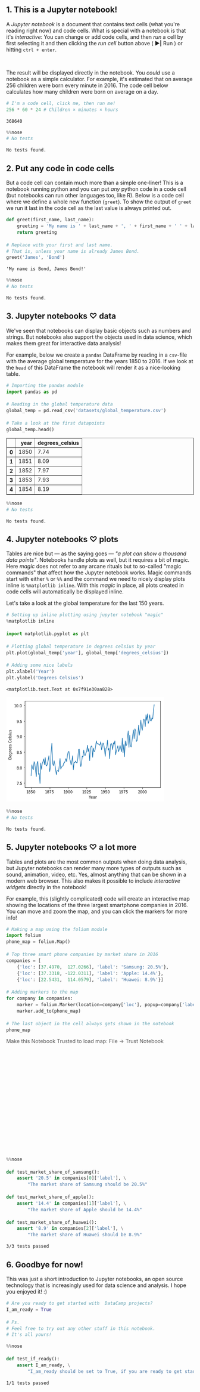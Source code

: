 ## 1. This is a Jupyter notebook!
<p>A <em>Jupyter notebook</em> is a document that contains text cells (what you're reading right now) and code cells. What is special with a notebook is that it's <em>interactive</em>: You can change or add code cells, and then <em>run</em> a cell by first selecting it and then clicking the <em>run cell</em> button above ( <strong>▶|</strong> Run ) or hitting <code>ctrl + enter</code>. </p>
<p><img src="https://s3.amazonaws.com/assets.datacamp.com/production/project_33/datasets/run_code_cell_image.png" alt></p>
<p>The result will be displayed directly in the notebook. You <em>could</em> use a notebook as a simple calculator. For example, it's estimated that on average 256 children were born every minute in 2016. The code cell below calculates how many children were born on average on a day. </p>


```python
# I'm a code cell, click me, then run me!
256 * 60 * 24 # Children × minutes × hours
```




    368640




```python
%%nose
# No tests
```






    No tests found.



## 2. Put any code in code cells
<p>But a code cell can contain much more than a simple one-liner! This is a notebook running python and you can put <em>any</em> python code in a code cell (but notebooks can run other languages too, like R). Below is a code cell where we define a whole new function (<code>greet</code>). To show the output of <code>greet</code> we run it last in the code cell as the last value is always printed out. </p>


```python
def greet(first_name, last_name):
    greeting = 'My name is ' + last_name + ', ' + first_name + ' ' + last_name + '!'
    return greeting

# Replace with your first and last name.
# That is, unless your name is already James Bond.
greet('James', 'Bond')
```




    'My name is Bond, James Bond!'




```python
%%nose
# No tests
```






    No tests found.



## 3. Jupyter notebooks ♡ data
<p>We've seen that notebooks can display basic objects such as numbers and strings. But notebooks also support the objects used in data science, which makes them great for interactive data analysis!</p>
<p>For example, below we create a <code>pandas</code> DataFrame by reading in a <code>csv</code>-file with the average global temperature for the years 1850 to 2016. If we look at the <code>head</code> of this DataFrame the notebook will render it as a nice-looking table.</p>


```python
# Importing the pandas module
import pandas as pd

# Reading in the global temperature data
global_temp = pd.read_csv('datasets/global_temperature.csv')

# Take a look at the first datapoints
global_temp.head()
```




<div>
<style>
    .dataframe thead tr:only-child th {
        text-align: right;
    }

    .dataframe thead th {
        text-align: left;
    }

    .dataframe tbody tr th {
        vertical-align: top;
    }
</style>
<table border="1" class="dataframe">
  <thead>
    <tr style="text-align: right;">
      <th></th>
      <th>year</th>
      <th>degrees_celsius</th>
    </tr>
  </thead>
  <tbody>
    <tr>
      <th>0</th>
      <td>1850</td>
      <td>7.74</td>
    </tr>
    <tr>
      <th>1</th>
      <td>1851</td>
      <td>8.09</td>
    </tr>
    <tr>
      <th>2</th>
      <td>1852</td>
      <td>7.97</td>
    </tr>
    <tr>
      <th>3</th>
      <td>1853</td>
      <td>7.93</td>
    </tr>
    <tr>
      <th>4</th>
      <td>1854</td>
      <td>8.19</td>
    </tr>
  </tbody>
</table>
</div>




```python
%%nose
# No tests
```






    No tests found.



## 4. Jupyter notebooks ♡ plots
<p>Tables are nice but — as the saying goes — <em>"a plot can show a thousand data points"</em>. Notebooks handle plots as well, but it requires a bit of magic. Here <em>magic</em> does not refer to any arcane rituals but to so-called "magic commands" that affect how the Jupyter notebook works. Magic commands start with either <code>%</code> or <code>%%</code> and the command we need to nicely display plots inline is <code>%matplotlib inline</code>. With this <em>magic</em> in place, all plots created in code cells will automatically be displayed inline. </p>
<p>Let's take a look at the global temperature for the last 150 years.</p>


```python
# Setting up inline plotting using jupyter notebook "magic"
%matplotlib inline

import matplotlib.pyplot as plt

# Plotting global temperature in degrees celsius by year
plt.plot(global_temp['year'], global_temp['degrees_celsius'])

# Adding some nice labels 
plt.xlabel('Year') 
plt.ylabel('Degrees Celsius') 
```




    <matplotlib.text.Text at 0x7f91e30aa828>




![png](output_10_1.png)



```python
%%nose
# No tests
```






    No tests found.



## 5. Jupyter notebooks ♡ a lot more
<p>Tables and plots are the most common outputs when doing data analysis, but Jupyter notebooks can render many more types of outputs such as sound, animation, video, etc. Yes, almost anything that can be shown in a modern web browser. This also makes it possible to include <em>interactive widgets</em> directly in the notebook!</p>
<p>For example, this (slightly complicated) code will create an interactive map showing the locations of the three largest smartphone companies in 2016. You can move and zoom the map, and you can click the markers for more info! </p>


```python
# Making a map using the folium module
import folium
phone_map = folium.Map()

# Top three smart phone companies by market share in 2016
companies = [
    {'loc': [37.4970,  127.0266], 'label': 'Samsung: 20.5%'},
    {'loc': [37.3318, -122.0311], 'label': 'Apple: 14.4%'},
    {'loc': [22.5431,  114.0579], 'label': 'Huawei: 8.9%'}] 

# Adding markers to the map
for company in companies:
    marker = folium.Marker(location=company['loc'], popup=company['label'])
    marker.add_to(phone_map)

# The last object in the cell always gets shown in the notebook
phone_map
```




<div style="width:100%;"><div style="position:relative;width:100%;height:0;padding-bottom:60%;"><span style="color:#565656">Make this Notebook Trusted to load map: File -> Trust Notebook</span><iframe src="about:blank" style="position:absolute;width:100%;height:100%;left:0;top:0;border:none !important;" data-html=%3C%21DOCTYPE%20html%3E%0A%3Chead%3E%20%20%20%20%0A%20%20%20%20%3Cmeta%20http-equiv%3D%22content-type%22%20content%3D%22text/html%3B%20charset%3DUTF-8%22%20/%3E%0A%20%20%20%20%3Cscript%3EL_PREFER_CANVAS%20%3D%20false%3B%20L_NO_TOUCH%20%3D%20false%3B%20L_DISABLE_3D%20%3D%20false%3B%3C/script%3E%0A%20%20%20%20%3Cscript%20src%3D%22https%3A//cdn.jsdelivr.net/npm/leaflet%401.2.0/dist/leaflet.js%22%3E%3C/script%3E%0A%20%20%20%20%3Cscript%20src%3D%22https%3A//ajax.googleapis.com/ajax/libs/jquery/1.11.1/jquery.min.js%22%3E%3C/script%3E%0A%20%20%20%20%3Cscript%20src%3D%22https%3A//maxcdn.bootstrapcdn.com/bootstrap/3.2.0/js/bootstrap.min.js%22%3E%3C/script%3E%0A%20%20%20%20%3Cscript%20src%3D%22https%3A//cdnjs.cloudflare.com/ajax/libs/Leaflet.awesome-markers/2.0.2/leaflet.awesome-markers.js%22%3E%3C/script%3E%0A%20%20%20%20%3Clink%20rel%3D%22stylesheet%22%20href%3D%22https%3A//cdn.jsdelivr.net/npm/leaflet%401.2.0/dist/leaflet.css%22/%3E%0A%20%20%20%20%3Clink%20rel%3D%22stylesheet%22%20href%3D%22https%3A//maxcdn.bootstrapcdn.com/bootstrap/3.2.0/css/bootstrap.min.css%22/%3E%0A%20%20%20%20%3Clink%20rel%3D%22stylesheet%22%20href%3D%22https%3A//maxcdn.bootstrapcdn.com/bootstrap/3.2.0/css/bootstrap-theme.min.css%22/%3E%0A%20%20%20%20%3Clink%20rel%3D%22stylesheet%22%20href%3D%22https%3A//maxcdn.bootstrapcdn.com/font-awesome/4.6.3/css/font-awesome.min.css%22/%3E%0A%20%20%20%20%3Clink%20rel%3D%22stylesheet%22%20href%3D%22https%3A//cdnjs.cloudflare.com/ajax/libs/Leaflet.awesome-markers/2.0.2/leaflet.awesome-markers.css%22/%3E%0A%20%20%20%20%3Clink%20rel%3D%22stylesheet%22%20href%3D%22https%3A//rawgit.com/python-visualization/folium/master/folium/templates/leaflet.awesome.rotate.css%22/%3E%0A%20%20%20%20%3Cstyle%3Ehtml%2C%20body%20%7Bwidth%3A%20100%25%3Bheight%3A%20100%25%3Bmargin%3A%200%3Bpadding%3A%200%3B%7D%3C/style%3E%0A%20%20%20%20%3Cstyle%3E%23map%20%7Bposition%3Aabsolute%3Btop%3A0%3Bbottom%3A0%3Bright%3A0%3Bleft%3A0%3B%7D%3C/style%3E%0A%20%20%20%20%0A%20%20%20%20%20%20%20%20%20%20%20%20%3Cstyle%3E%20%23map_946a232cc593415cadc7f5f0cd95a963%20%7B%0A%20%20%20%20%20%20%20%20%20%20%20%20%20%20%20%20position%20%3A%20relative%3B%0A%20%20%20%20%20%20%20%20%20%20%20%20%20%20%20%20width%20%3A%20100.0%25%3B%0A%20%20%20%20%20%20%20%20%20%20%20%20%20%20%20%20height%3A%20100.0%25%3B%0A%20%20%20%20%20%20%20%20%20%20%20%20%20%20%20%20left%3A%200.0%25%3B%0A%20%20%20%20%20%20%20%20%20%20%20%20%20%20%20%20top%3A%200.0%25%3B%0A%20%20%20%20%20%20%20%20%20%20%20%20%20%20%20%20%7D%0A%20%20%20%20%20%20%20%20%20%20%20%20%3C/style%3E%0A%20%20%20%20%20%20%20%20%0A%3C/head%3E%0A%3Cbody%3E%20%20%20%20%0A%20%20%20%20%0A%20%20%20%20%20%20%20%20%20%20%20%20%3Cdiv%20class%3D%22folium-map%22%20id%3D%22map_946a232cc593415cadc7f5f0cd95a963%22%20%3E%3C/div%3E%0A%20%20%20%20%20%20%20%20%0A%3C/body%3E%0A%3Cscript%3E%20%20%20%20%0A%20%20%20%20%0A%0A%20%20%20%20%20%20%20%20%20%20%20%20%0A%20%20%20%20%20%20%20%20%20%20%20%20%20%20%20%20var%20bounds%20%3D%20null%3B%0A%20%20%20%20%20%20%20%20%20%20%20%20%0A%0A%20%20%20%20%20%20%20%20%20%20%20%20var%20map_946a232cc593415cadc7f5f0cd95a963%20%3D%20L.map%28%0A%20%20%20%20%20%20%20%20%20%20%20%20%20%20%20%20%20%20%20%20%20%20%20%20%20%20%20%20%20%20%20%20%20%20%27map_946a232cc593415cadc7f5f0cd95a963%27%2C%0A%20%20%20%20%20%20%20%20%20%20%20%20%20%20%20%20%20%20%20%20%20%20%20%20%20%20%20%20%20%20%20%20%20%20%7Bcenter%3A%20%5B0%2C0%5D%2C%0A%20%20%20%20%20%20%20%20%20%20%20%20%20%20%20%20%20%20%20%20%20%20%20%20%20%20%20%20%20%20%20%20%20%20zoom%3A%201%2C%0A%20%20%20%20%20%20%20%20%20%20%20%20%20%20%20%20%20%20%20%20%20%20%20%20%20%20%20%20%20%20%20%20%20%20maxBounds%3A%20bounds%2C%0A%20%20%20%20%20%20%20%20%20%20%20%20%20%20%20%20%20%20%20%20%20%20%20%20%20%20%20%20%20%20%20%20%20%20layers%3A%20%5B%5D%2C%0A%20%20%20%20%20%20%20%20%20%20%20%20%20%20%20%20%20%20%20%20%20%20%20%20%20%20%20%20%20%20%20%20%20%20worldCopyJump%3A%20false%2C%0A%20%20%20%20%20%20%20%20%20%20%20%20%20%20%20%20%20%20%20%20%20%20%20%20%20%20%20%20%20%20%20%20%20%20crs%3A%20L.CRS.EPSG3857%0A%20%20%20%20%20%20%20%20%20%20%20%20%20%20%20%20%20%20%20%20%20%20%20%20%20%20%20%20%20%20%20%20%20%7D%29%3B%0A%20%20%20%20%20%20%20%20%20%20%20%20%0A%20%20%20%20%20%20%20%20%0A%20%20%20%20%0A%20%20%20%20%20%20%20%20%20%20%20%20var%20tile_layer_4b97c700f74042b0bd6fa7effc9c9ef1%20%3D%20L.tileLayer%28%0A%20%20%20%20%20%20%20%20%20%20%20%20%20%20%20%20%27https%3A//%7Bs%7D.tile.openstreetmap.org/%7Bz%7D/%7Bx%7D/%7By%7D.png%27%2C%0A%20%20%20%20%20%20%20%20%20%20%20%20%20%20%20%20%7B%0A%20%20%22attribution%22%3A%20null%2C%0A%20%20%22detectRetina%22%3A%20false%2C%0A%20%20%22maxZoom%22%3A%2018%2C%0A%20%20%22minZoom%22%3A%201%2C%0A%20%20%22noWrap%22%3A%20false%2C%0A%20%20%22subdomains%22%3A%20%22abc%22%0A%7D%0A%20%20%20%20%20%20%20%20%20%20%20%20%20%20%20%20%29.addTo%28map_946a232cc593415cadc7f5f0cd95a963%29%3B%0A%20%20%20%20%20%20%20%20%0A%20%20%20%20%0A%0A%20%20%20%20%20%20%20%20%20%20%20%20var%20marker_902dcc3b236d4733b57ee63be1bf193c%20%3D%20L.marker%28%0A%20%20%20%20%20%20%20%20%20%20%20%20%20%20%20%20%5B37.497%2C127.0266%5D%2C%0A%20%20%20%20%20%20%20%20%20%20%20%20%20%20%20%20%7B%0A%20%20%20%20%20%20%20%20%20%20%20%20%20%20%20%20%20%20%20%20icon%3A%20new%20L.Icon.Default%28%29%0A%20%20%20%20%20%20%20%20%20%20%20%20%20%20%20%20%20%20%20%20%7D%0A%20%20%20%20%20%20%20%20%20%20%20%20%20%20%20%20%29%0A%20%20%20%20%20%20%20%20%20%20%20%20%20%20%20%20.addTo%28map_946a232cc593415cadc7f5f0cd95a963%29%3B%0A%20%20%20%20%20%20%20%20%20%20%20%20%0A%20%20%20%20%0A%20%20%20%20%20%20%20%20%20%20%20%20var%20popup_d3650f4dd9e644798c6fb5c82e13d529%20%3D%20L.popup%28%7BmaxWidth%3A%20%27300%27%7D%29%3B%0A%0A%20%20%20%20%20%20%20%20%20%20%20%20%0A%20%20%20%20%20%20%20%20%20%20%20%20%20%20%20%20var%20html_b959aa09dc7949ad89105584033cdc76%20%3D%20%24%28%27%3Cdiv%20id%3D%22html_b959aa09dc7949ad89105584033cdc76%22%20style%3D%22width%3A%20100.0%25%3B%20height%3A%20100.0%25%3B%22%3ESamsung%3A%2020.5%25%3C/div%3E%27%29%5B0%5D%3B%0A%20%20%20%20%20%20%20%20%20%20%20%20%20%20%20%20popup_d3650f4dd9e644798c6fb5c82e13d529.setContent%28html_b959aa09dc7949ad89105584033cdc76%29%3B%0A%20%20%20%20%20%20%20%20%20%20%20%20%0A%0A%20%20%20%20%20%20%20%20%20%20%20%20marker_902dcc3b236d4733b57ee63be1bf193c.bindPopup%28popup_d3650f4dd9e644798c6fb5c82e13d529%29%3B%0A%0A%20%20%20%20%20%20%20%20%20%20%20%20%0A%20%20%20%20%20%20%20%20%0A%20%20%20%20%0A%0A%20%20%20%20%20%20%20%20%20%20%20%20var%20marker_63e4894b985746b180b3f034f5c7335e%20%3D%20L.marker%28%0A%20%20%20%20%20%20%20%20%20%20%20%20%20%20%20%20%5B37.3318%2C-122.0311%5D%2C%0A%20%20%20%20%20%20%20%20%20%20%20%20%20%20%20%20%7B%0A%20%20%20%20%20%20%20%20%20%20%20%20%20%20%20%20%20%20%20%20icon%3A%20new%20L.Icon.Default%28%29%0A%20%20%20%20%20%20%20%20%20%20%20%20%20%20%20%20%20%20%20%20%7D%0A%20%20%20%20%20%20%20%20%20%20%20%20%20%20%20%20%29%0A%20%20%20%20%20%20%20%20%20%20%20%20%20%20%20%20.addTo%28map_946a232cc593415cadc7f5f0cd95a963%29%3B%0A%20%20%20%20%20%20%20%20%20%20%20%20%0A%20%20%20%20%0A%20%20%20%20%20%20%20%20%20%20%20%20var%20popup_f56af1673d304ba9b810b847d4bfa017%20%3D%20L.popup%28%7BmaxWidth%3A%20%27300%27%7D%29%3B%0A%0A%20%20%20%20%20%20%20%20%20%20%20%20%0A%20%20%20%20%20%20%20%20%20%20%20%20%20%20%20%20var%20html_e100d317f5424f02a5f8ae5b34912af1%20%3D%20%24%28%27%3Cdiv%20id%3D%22html_e100d317f5424f02a5f8ae5b34912af1%22%20style%3D%22width%3A%20100.0%25%3B%20height%3A%20100.0%25%3B%22%3EApple%3A%2014.4%25%3C/div%3E%27%29%5B0%5D%3B%0A%20%20%20%20%20%20%20%20%20%20%20%20%20%20%20%20popup_f56af1673d304ba9b810b847d4bfa017.setContent%28html_e100d317f5424f02a5f8ae5b34912af1%29%3B%0A%20%20%20%20%20%20%20%20%20%20%20%20%0A%0A%20%20%20%20%20%20%20%20%20%20%20%20marker_63e4894b985746b180b3f034f5c7335e.bindPopup%28popup_f56af1673d304ba9b810b847d4bfa017%29%3B%0A%0A%20%20%20%20%20%20%20%20%20%20%20%20%0A%20%20%20%20%20%20%20%20%0A%20%20%20%20%0A%0A%20%20%20%20%20%20%20%20%20%20%20%20var%20marker_11b5e0cec17f4f3892a97fe3796e5f1b%20%3D%20L.marker%28%0A%20%20%20%20%20%20%20%20%20%20%20%20%20%20%20%20%5B22.5431%2C114.0579%5D%2C%0A%20%20%20%20%20%20%20%20%20%20%20%20%20%20%20%20%7B%0A%20%20%20%20%20%20%20%20%20%20%20%20%20%20%20%20%20%20%20%20icon%3A%20new%20L.Icon.Default%28%29%0A%20%20%20%20%20%20%20%20%20%20%20%20%20%20%20%20%20%20%20%20%7D%0A%20%20%20%20%20%20%20%20%20%20%20%20%20%20%20%20%29%0A%20%20%20%20%20%20%20%20%20%20%20%20%20%20%20%20.addTo%28map_946a232cc593415cadc7f5f0cd95a963%29%3B%0A%20%20%20%20%20%20%20%20%20%20%20%20%0A%20%20%20%20%0A%20%20%20%20%20%20%20%20%20%20%20%20var%20popup_6be5f2024a1e4dd89e77b368628a1615%20%3D%20L.popup%28%7BmaxWidth%3A%20%27300%27%7D%29%3B%0A%0A%20%20%20%20%20%20%20%20%20%20%20%20%0A%20%20%20%20%20%20%20%20%20%20%20%20%20%20%20%20var%20html_80ddc23090384642981ad8244d7b532a%20%3D%20%24%28%27%3Cdiv%20id%3D%22html_80ddc23090384642981ad8244d7b532a%22%20style%3D%22width%3A%20100.0%25%3B%20height%3A%20100.0%25%3B%22%3EHuawei%3A%208.9%25%3C/div%3E%27%29%5B0%5D%3B%0A%20%20%20%20%20%20%20%20%20%20%20%20%20%20%20%20popup_6be5f2024a1e4dd89e77b368628a1615.setContent%28html_80ddc23090384642981ad8244d7b532a%29%3B%0A%20%20%20%20%20%20%20%20%20%20%20%20%0A%0A%20%20%20%20%20%20%20%20%20%20%20%20marker_11b5e0cec17f4f3892a97fe3796e5f1b.bindPopup%28popup_6be5f2024a1e4dd89e77b368628a1615%29%3B%0A%0A%20%20%20%20%20%20%20%20%20%20%20%20%0A%20%20%20%20%20%20%20%20%0A%3C/script%3E onload="this.contentDocument.open();this.contentDocument.write(    decodeURIComponent(this.getAttribute('data-html')));this.contentDocument.close();" allowfullscreen webkitallowfullscreen mozallowfullscreen></iframe></div></div>




```python
%%nose

def test_market_share_of_samsung():
    assert '20.5' in companies[0]['label'], \
        "The market share of Samsung should be 20.5%"
        
def test_market_share_of_apple():
    assert '14.4' in companies[1]['label'], \
        "The market share of Apple should be 14.4%"

def test_market_share_of_huawei():
    assert '8.9' in companies[2]['label'], \
        "The market share of Huawei should be 8.9%"
```






    3/3 tests passed




## 6. Goodbye for now!
<p>This was just a short introduction to Jupyter notebooks, an open source technology that is increasingly used for data science and analysis. I hope you enjoyed it! :)</p>


```python
# Are you ready to get started with  DataCamp projects?
I_am_ready = True

# Ps. 
# Feel free to try out any other stuff in this notebook. 
# It's all yours!
```


```python
%%nose

def test_if_ready():
    assert I_am_ready, \
        "I_am_ready should be set to True, if you are ready to get started with DataCamp projects, that is."
```






    1/1 tests passed



